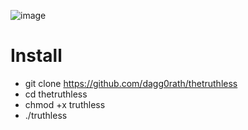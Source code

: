 ![image](https://user-images.githubusercontent.com/58988471/161172134-e7a0c03c-e064-4815-874e-b801de944fe9.png)

# Install
* git clone https://github.com/dagg0rath/thetruthless
* cd thetruthless
* chmod +x truthless
* ./truthless

